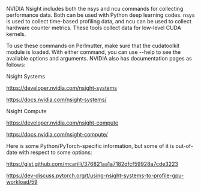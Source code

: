 NVIDIA Nsight includes both the nsys and ncu commands for collecting performance data. Both can be used with Python deep learning codes. nsys is used to collect time-based profiling data, and ncu can be used to collect hardware counter metrics. These tools collect data for low-level CUDA kernels.

To use these commands on Perlmutter, make sure that the cudatoolkit module is loaded. With either command, you can use --help to see the available options and arguments. NVIDIA also has documentation pages as follows:

Nsight Systems

https://developer.nvidia.com/nsight-systems

https://docs.nvidia.com/nsight-systems/

Nsight Compute

https://developer.nvidia.com/nsight-compute

https://docs.nvidia.com/nsight-compute/

Here is some Python/PyTorch-specific information, but some of it is out-of-date with respect to some options:

https://gist.github.com/mcarilli/376821aa1a7182dfcf59928a7cde3223

https://dev-discuss.pytorch.org/t/using-nsight-systems-to-profile-gpu-workload/59

